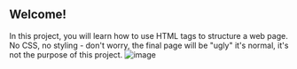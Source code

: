 ## Welcome!
In this project, you will learn how to use HTML tags to structure a web page. No CSS, no styling - don't worry, the final page will be "ugly"  it's normal, it's not the purpose of this project.
![image](https://github.com/Tunzale1/holbertonschool-web_front_end/assets/114104944/3c599770-08f8-4733-8a21-97471c342d34)
